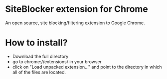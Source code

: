 # SiteBlocker extension for Chrome
An open source, site blocking/filtering extension to Google Chrome.


# How to install?
- Download the full directory
- go to chrome://extensions/ in your browser
- click on "Load unpacked extension..." and point to the directory in which all of the files are located.